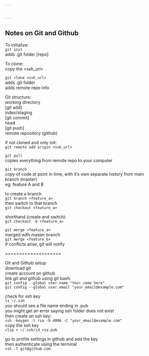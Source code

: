 ```yaml
---


---
```


<h2 id="notes-on-git-and-github">Notes on Git and Github</h2>
<p>To initialize:<br>
<code>git init</code><br>
adds .git folder [repo]</p>
<p>To clone:<br>
copy the &lt;ssh_url&gt;</p>
<p><code>git clone &lt;ssh_url&gt;</code><br>
adds .git folder<br>
adds remote repo info</p>
<p>Git structure:<br>
working directory<br>
[git add]<br>
index/staging<br>
[git commit]<br>
head<br>
[git push]<br>
remote repository (github)</p>
<p>if not cloned and only init:<br>
<code>git remote add origin &lt;ssh_url&gt;</code></p>
<p><code>git pull</code><br>
copies everything from remote repo to your computer</p>
<p><code>git branch</code><br>
copy of code at point in time, with it’s own separate history from main branch (master)<br>
eg: feature A and B</p>
<p>to create a branch<br>
<code>git branch &lt;feature_a&gt;</code><br>
then switch to that branch<br>
<code>git checkout &lt;feature_a&gt;</code></p>
<p>shorthand (create and switch):<br>
<code>git checkout -b &lt;feature_a&gt;</code></p>
<p><code>git merge &lt;feature_a&gt;</code><br>
merged with master branch<br>
<code>git merge &lt;feature_b&gt;</code><br>
if conflicts arise, git will notify</p>
<p>====================</p>
<p>Git and Github setup<br>
download git<br>
create account on github<br>
link git and github using git bash:<br>
<code>git config --global user.name "Your name here"</code><br>
<code>git config --global user.email "your_email@example.com"</code></p>
<p>check for ssh key<br>
<code>ls ~/.ssh</code><br>
you should see a file name ending in .pub<br>
you might get an error saying ssh folder does not exist<br>
then create an ssh key:<br>
<code>ssh -keygen -t rsa -b 4096 -C "your_email@example.com"</code><br>
copy the ssh key<br>
<code>clip &lt; ~/.ssh/id_rsa.pub</code></p>
<p>go to profile settings in github and add the key<br>
then authenticate using the terminal<br>
<code>ssh -T git@github.com</code></p>

